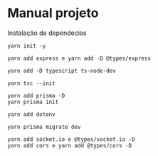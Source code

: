 # Manual projeto 

Instalação de dependecias
```
yarn init -y

yarn add express e yarn add -D @types/express 

yarn add -D typescript ts-node-dev

yarn tsc --init

yarn add prisma -D
yarn prisma init

yarn add dotenv

yarn prisma migrate dev

yarn add socket.io e @types/socket.io -D
yarn add cors e yarn add @types/cors -D
```